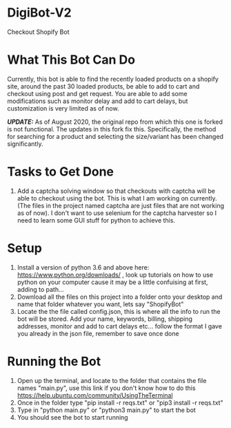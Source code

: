 # DigiBot-V2
Checkout Shopify Bot

# What This Bot Can Do
Currently, this bot is able to find the recently loaded products on a shopify site, around the past 30 loaded products, be able to add to cart and checkout using post and get request. You are able to add some modifications such as monitor delay and add to cart delays, but customization is very limited as of now.

***UPDATE:*** As of August 2020, the original repo from which this one is forked is not functional. The updates in this fork fix this. Specifically, the method for searching for a product and selecting the size/variant has been changed significantly. 

# Tasks to Get Done
1. Add a captcha solving window so that checkouts with captcha will be able to checkout using the bot. This is what I am working on currently. (The files in the project named captcha are just files that are not working as of now). I don't want to use selenium for the captcha harvester so I need to learn some GUI stuff for python to achieve this.

# Setup
1. Install a version of python 3.6 and above here: https://www.python.org/downloads/ , look up tutorials on how to use python on your computer cause it may be a little confuising at first, adding to path...
2. Download all the files on this project into a folder onto your desktop and name that folder whatever you want, lets say "ShopifyBot"
3. Locate the the file called config.json, this is where all the info to run the bot will be stored. Add your name, keywords, billing, shipping addresses, monitor and add to cart delays etc... follow the format I gave you already in the json file, remember to save once done

# Running the Bot
1. Open up the terminal, and locate to the folder that contains the file names "main.py", use this link if you don't know how to do this https://help.ubuntu.com/community/UsingTheTerminal
2. Once in the folder type "pip install -r reqs.txt" or "pip3 install -r reqs.txt"
3. Type in "python main.py" or "python3 main.py" to start the bot
4. You should see the bot to start running
